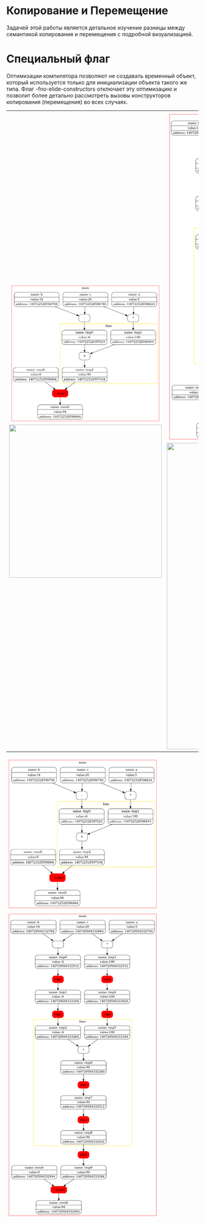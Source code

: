 # Копирование и Перемещение
Задачей этой работы является детальное изучение разницы между семантикой копирования и перемещения с подробной визуализацией.
# Специальный флаг
Оптимизации компилятора позволяют не создавать временный объект, который используется только для инициализации объекта такого же типа. 
Флаг -fno-elide-constructors отключает эту оптимизацию и позволит более детально рассмотреть вызовы конструкторов копирования (перемещения) во всех случаях.

<table>
<tr>
<td><img src="images/graph_no_flag.png "_blank"><img title="Описание" src="ссылка картинки" alt=""width="400" height="400"/></a> </td>
<td><img src="images/graph_flag.png "_blank"><img title="Описание" src="ссылка картинки" alt=""width="400" height="800"/></a></td>
</tr>
</table>

<p>
    <img src="images/graph_no_flag.png" alt="Фотография 1" width="400" height="400">
    <img src="images/graph_flag.png" alt="Фотография 2"    width="400" height="800">
 </p>
